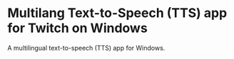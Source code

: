 # Multilang Text-to-Speech (TTS) app for Twitch on Windows

A multilingual text-to-speech (TTS) app for Windows.
